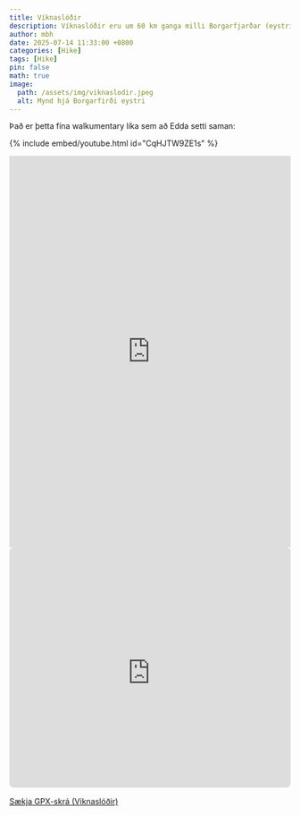 ```yaml
---
title: Víknaslóðir
description: Víknaslóðir eru um 60 km ganga milli Borgarfjarðar (eystri) og Seyðisfjarðar.
author: mbh
date: 2025-07-14 11:33:00 +0800
categories: [Hike]
tags: [Hike]
pin: false
math: true
image:
  path: /assets/img/viknaslodir.jpeg
  alt: Mynd hjá Borgarfirði eystri
---
```


Það er þetta fína walkumentary líka sem að Edda setti saman:

{% include embed/youtube.html id="CqHJTW9ZE1s" %}


<iframe 
  src="https://ridewithgps.com/embeds?type=route&id=51854409&metricUnits=true&sampleGraph=true" 
  style="width: 1px; min-width: 100%; height: 700px; border: none;" 
  scrolling="no">
</iframe>


<div style="position: relative; width: 100%; height: 430px; overflow: hidden; border-radius: 8px;">
  <iframe 
    src="https://cdn.embedly.com/widgets/media.html?src=https://www.relive.com/view/vPOpK2GE4Ev/widget?r=embed-site&url=https://www.relive.com/view/vPOpK2GE4Ev?r=embed-site&image=https://www.relive.com/view/vPOpK2GE4Ev/png?x-ref=embed-site&key=f1631a41cb254ca5b035dc5747a5bd75&type=text/html&schema=relive"
    frameborder="0"
    scrolling="no"
    allowfullscreen
    style="position: absolute; top: 0; left: 0; width: 100%; height: 450px; margin-bottom: -20px;">
  </iframe>
</div>

<p style="margin-top: 1rem;">
  <a href="/assets/gpx/viknaslodir.gpx" download>Sækja GPX-skrá (Viknaslóðir)</a>
</p>

